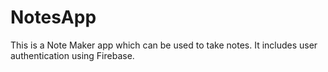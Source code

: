 # NotesApp
This is a Note Maker app which can be used to take notes.
It includes user authentication using Firebase.
